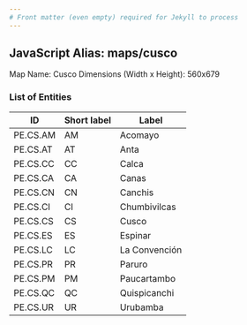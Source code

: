 ```yaml
---
# Front matter (even empty) required for Jekyll to process
---
```


## JavaScript Alias: maps/cusco

Map Name: Cusco
Dimensions (Width x Height): 560x679


### List of Entities

ID | Short label | Label
---|---|---|
PE.CS.AM| AM | Acomayo
PE.CS.AT| AT | Anta
PE.CS.CC| CC | Calca
PE.CS.CA| CA | Canas
PE.CS.CN| CN | Canchis
PE.CS.CI| CI | Chumbivilcas
PE.CS.CS| CS | Cusco
PE.CS.ES| ES | Espinar
PE.CS.LC| LC | La Convención
PE.CS.PR| PR | Paruro
PE.CS.PM| PM | Paucartambo
PE.CS.QC| QC | Quispicanchi
PE.CS.UR| UR | Urubamba
